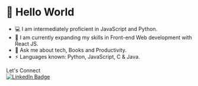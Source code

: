 # 👋 Hello World
* 💻 I am intermediately proficient in JavaScript and Python.
* 🌱 I am currently expanding my skills in Front-end Web development with React JS.
* 💬 Ask me about tech, Books and Productivity.
* ⚡ Languages known: Python, JavaScript, C & Java.

Let's Connect</br>
<a href="https://www.linkedin.com/in/athithya-thiagarajan-9a9654225/">
    <img src="https://img.shields.io/badge/LinkedIn-blue?style=for-the-badge&logo=linkedin&logoColor=white" alt="LinkedIn Badge"/>
  </a>
